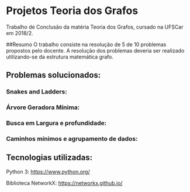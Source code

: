 # Projetos Teoria dos Grafos
Trabalho de Conclusão da matéria Teoria dos Grafos, cursado na UFSCar em 2018/2.

##Resumo
O trabalho consiste na resolução de 5 de 10 problemas propostos pelo docente. 
A resolução dos problemas deveria ser realizado utilizando-se da estrutura matemática grafo.

## Problemas solucionados:
### Snakes and Ladders:

### Árvore Geradora Mínima:

### Busca em Largura e profundidade:

### Caminhos mínimos e agrupamento de dados:


## Tecnologias utilizadas:

Python 3:
https://www.python.org/

Biblioteca NetworkX:
https://networkx.github.io/

